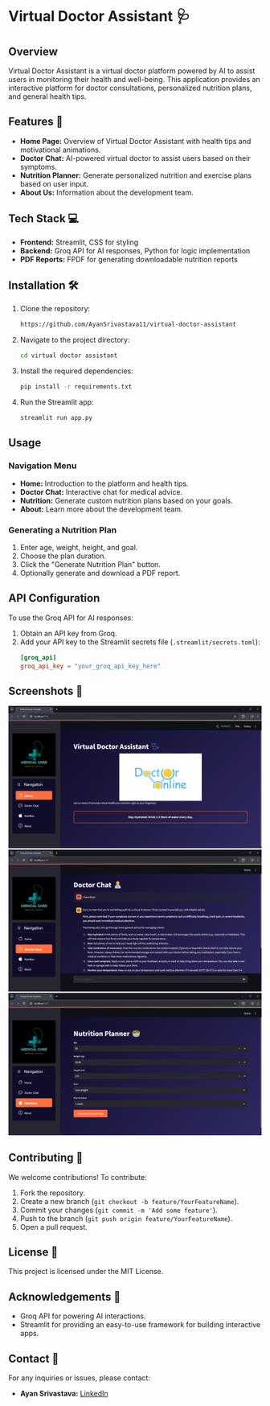 # Virtual Doctor Assistant 🩺

## Overview
Virtual Doctor Assistant is a virtual doctor platform powered by AI to assist users in monitoring their health and well-being. This application provides an interactive platform for doctor consultations, personalized nutrition plans, and general health tips.

## Features 🌟
- **Home Page:** Overview of Virtual Doctor Assistant with health tips and motivational animations.
- **Doctor Chat:** AI-powered virtual doctor to assist users based on their symptoms.
- **Nutrition Planner:** Generate personalized nutrition and exercise plans based on user input.
- **About Us:** Information about the development team.

## Tech Stack 💻
- **Frontend:** Streamlit, CSS for styling
- **Backend:** Groq API for AI responses, Python for logic implementation
- **PDF Reports:** FPDF for generating downloadable nutrition reports

## Installation 🛠️

1. Clone the repository:
   ```bash
   https://github.com/AyanSrivastava11/virtual-doctor-assistant
   ```

2. Navigate to the project directory:
   ```bash
   cd virtual doctor assistant
   ```

3. Install the required dependencies:
   ```bash
   pip install -r requirements.txt
   ```

4. Run the Streamlit app:
   ```bash
   streamlit run app.py
   ```

## Usage

### Navigation Menu
- **Home:** Introduction to the platform and health tips.
- **Doctor Chat:** Interactive chat for medical advice.
- **Nutrition:** Generate custom nutrition plans based on your goals.
- **About:** Learn more about the development team.

### Generating a Nutrition Plan
1. Enter age, weight, height, and goal.
2. Choose the plan duration.
3. Click the "Generate Nutrition Plan" button.
4. Optionally generate and download a PDF report.

## API Configuration
To use the Groq API for AI responses:
1. Obtain an API key from Groq.
2. Add your API key to the Streamlit secrets file (`.streamlit/secrets.toml`):
   ```toml
   [groq_api]
   groq_api_key = "your_groq_api_key_here"
   ```

## Screenshots 📸
![Home Page](screenshot/pic1.png)
![Doctor Chat](screenshot/pic2.png)
![Nutrition Planner](screenshot/pic3.png)

## Contributing 🤝
We welcome contributions! To contribute:
1. Fork the repository.
2. Create a new branch (`git checkout -b feature/YourFeatureName`).
3. Commit your changes (`git commit -m 'Add some feature'`).
4. Push to the branch (`git push origin feature/YourFeatureName`).
5. Open a pull request.

## License 📜
This project is licensed under the MIT License.

## Acknowledgements 🙏
- Groq API for powering AI interactions.
- Streamlit for providing an easy-to-use framework for building interactive apps.

## Contact 📧
For any inquiries or issues, please contact:
- **Ayan Srivastava:** [LinkedIn](https://www.linkedin.com/in/ayan-srivastava11/)

